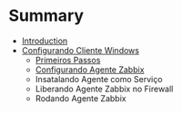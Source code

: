 # Summary

* [Introduction](README.md)
* [Configurando Cliente Windows](configuring_client_windows/README.md)
   * [Primeiros Passos](configuring_client_windows/firststeps.md)
   * [Configurando Agente Zabbix](configuring_client_windows/configurando_zabbix_agent.md)
   * Insatalando Agente como Serviço
   * Liberando Agente Zabbix no Firewall
   * Rodando Agente Zabbix

